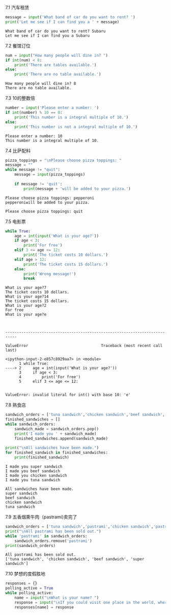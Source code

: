 
7.1 汽车租赁


```python
message = input('What band of car do you want to rent? ')
print('Let me see if I can find you a ' + message)
```

    What band of car do you want to rent? Subaru
    Let me see if I can find you a Subaru
    

7.2 餐馆订位


```python
num = input("How many people will dine in? ")
if int(num) < 8:
    print('There are tables available.')
else:
    print('There are no table available.')
```

    How many people will dine in? 8
    There are no table available.
    

7.3 10的整数倍


```python
number = input('Please enter a number: ')
if int(number) % 10 == 0:
    print('This number is a integral multiple of 10.')
else:
    print('This number is not a integral multiple of 10.')
```

    Please enter a number: 10
    This number is a integral multiple of 10.
    

7.4 比萨配料


```python
pizza_toppings = "\nPlease choose pizza toppings: "
message = ""
while message != "quit":
    message = input(pizza_toppings)
    
    if message != 'quit':
        print(message + 'will be added to your pizza.')
```

    
    Please choose pizza toppings: pepperoni
    pepperoniwill be added to your pizza.
    
    Please choose pizza toppings: quit
    

7.5 电影票


```python
while True:
    age = int(input('What is your age?'))
    if age < 3:
        print('For free')
    elif 3 <= age <= 12:
        print('The ticket costs 10 dollars.')
    elif age > 12:
        print('The ticket costs 15 dollars.')
    else:
        print('Wrong message!')
        break
```

    What is your age?7
    The ticket costs 10 dollars.
    What is your age?14
    The ticket costs 15 dollars.
    What is your age?2
    For free
    What is your age?e
    


    ---------------------------------------------------------------------------

    ValueError                                Traceback (most recent call last)

    <ipython-input-2-e857c8929aa7> in <module>
          1 while True:
    ----> 2     age = int(input('What is your age?'))
          3     if age < 3:
          4         print('For free')
          5     elif 3 <= age <= 12:
    

    ValueError: invalid literal for int() with base 10: 'e'


7.8 熟食店


```python
sandwich_orders = ['tuna sandwich','chicken sandwich','beef sandwich','super sandwich']
finished_sandwiches = []
while sandwich_orders:
    sandwich_made = sandwich_orders.pop()
    print('I made you ' + sandwich_made)
    finished_sandwiches.append(sandwich_made)
    
print("\nAll sandwiches have been made.")
for finished_sandwich in finished_sandwiches:
    print(finished_sandwich)
```

    I made you super sandwich
    I made you beef sandwich
    I made you chicken sandwich
    I made you tuna sandwich
    
    All sandwiches have been made.
    super sandwich
    beef sandwich
    chicken sandwich
    tuna sandwich
    

7.9 五香烟熏牛肉（pastrami)卖完了


```python
sandwich_orders = ['tuna sandwich','pastrami','chicken sandwich','pastrami','beef sandwich','super sandwich','pastrami']
print("\nAll pastrami has been sold out.")
while 'pastrami' in sandwich_orders:
    sandwich_orders.remove('pastrami')
print(sandwich_orders)
```

    
    All pastrami has been sold out.
    ['tuna sandwich', 'chicken sandwich', 'beef sandwich', 'super sandwich']
    

7.10 梦想的度假胜地


```python
responses = {}
polling_active = True
while polling_active:
    name = input("\nWhat is your name? ")
    response = input("\nIf you could visit one place in the world, where would you go? ")
    responses[name] = response
```

